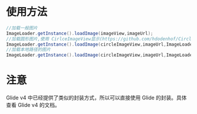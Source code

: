 # 使用方法
``` java
//加载一般图片
ImageLoader.getInstance().loadImage(imageView,imageUrl);
//加载圆形图片,使用 CirlceImageView显示(https://github.com/hdodenhof/CircleImageView)
ImageLoader.getInstance().loadImage(circleImageView,imageUrl,ImageLoaderOptions.createLoad2CircleImageViewOptions());
//加载本地路径的图片
ImageLoader.getInstance().loadImage(circleImageView,imageUrl,ImageLoaderOptions.createLoadNativeImageOptions());
```

# 注意
Glide v4 中已经提供了类似的封装方式，所以可以直接使用 Glide 的封装。具体查看 Glide v4 的文档。